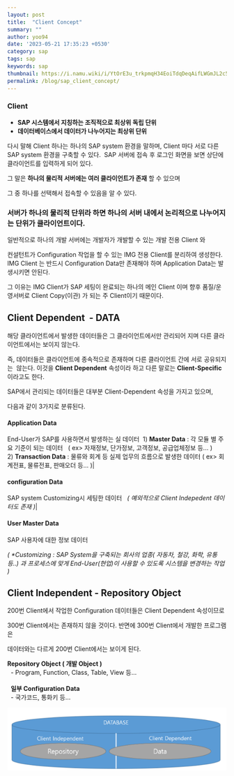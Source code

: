 ```yaml
---
layout: post
title:  "Client Concept"
summary: ""
author: yoo94
date: '2023-05-21 17:35:23 +0530'
category: sap
tags: sap
keywords: sap
thumbnail: https://i.namu.wiki/i/YtOrE3u_trkpmqH34EoiTdqDeqAifLWGmJL2c5DncbgJXEwyU8NPANPxcEX2TZ0g5xKlORnGeRLfBF1yXIaawQ.svg
permalink: /blog/sap_client_concept/
---
```

### **Client**   

- **SAP 시스템에서 지칭하는 조직적으로 최상위 독립 단위**
- **데이터베이스에서 데이터가 나누어지는 최상위 단위**

다시 말해 Client 하나는 하나의 SAP system 환경을 말하며, Client 마다 서로 다른 SAP system 환경을 구축할 수 있다. 
SAP 서버에 접속 후 로그인 화면을 보면 상단에 클라이언트를 입력하게 되어 있다.

그 말은 **하나의 물리적 서버에는 여러 클라이언트가 존재** 할 수 있으며

그 중 하나를 선택해서 접속할 수 있음을 알 수 있다. 

### 서버가 하나의 물리적 단위라 하면 하나의 서버 내에서 논리적으로 나누어지는 단위가 클라이언트이다.

일반적으로 하나의 개발 서버에는 개발자가 개발할 수 있는 개발 전용 Client 와

컨설턴트가 Configuration 작업을 할 수 있는 IMG 전용 Client를 분리하여 생성한다.
IMG Client 는 반드시 Configuration Data만 존재해야 하며 Application Data는 발생시키면 안된다. 

그 이유는 IMG Client가 SAP 세팅이 완료되는 하나의 메인 Client 이며 향후 품질/운영서버로 Client Copy(이관) 가 되는 주 Client이기 때문이다.

## Client Dependent  - DATA 

해당 클라이언트에서 발생한 데이터들은 그 클라이언트에서만 관리되어 지며 다른 클라이언트에서는 보이지 않는다. 

즉, 데이터들은 클라이언트에 종속적으로 존재하며 다른 클라이언트 간에 서로 공유되지는  않는다.
이것을 **Client Dependent** 속성이라 하고 다른 말로는 **Client-Specific** 이라고도 한다. 

SAP에서 관리되는 데이터들은 대부분 Client-Dependent 속성을 가지고 있으며,

다음과 같이 3가지로 분류된다.

#### Application Data
End-User가 SAP를 사용하면서 발생하는 실 데이터 
1) **Master Data** : 각 모듈 별 주요 기준이 되는 데이터   ( ex> 자재정보, 단가정보, 고객정보, 공급업체정보 등... )  
2) **Transaction Data** : 물류와 회계 등 실제 업무의 흐름으로 발생한 데이터  ( ex> 회계전표, 물류전표, 판매오더 등... )|


#### configuration Data
SAP system Customizing시 세팅한 데이터   _( 예외적으로 Client Indepedent 데이터도 존재 )_|
#### User Master Data
SAP 사용자에 대한 정보 데이터

_( *Customizing : SAP System을 구축되는 회사의 업종( 자동차, 철강, 화학, 유통 등..) 과 프로세스에 맞게 End-User(현업)이 사용할 수 있도록 시스템을 변경하는 작업 )_


## Client Independent - Repository Object   

200번 Client에서 작업한 Configuration 데이터들은 Client Dependent 속성이므로

300번 Client에서는 존재하지 않을 것이다. 반면에 300번 Client에서 개발한 프로그램은

데이터와는 다르게 200번 Client에서는 보이게 된다. 


**Repository Object **( 개발 Object )****    
  - Program, Function, Class, Table, View 등...  
    
  **일부 Configuration Data**   
  - 국가코드, 통화키 등...

<img src="/assets/postImg/Pasted image 20240202133919.png" alt="Pasted image 20240202133919.png" style="max-width:100%;">
